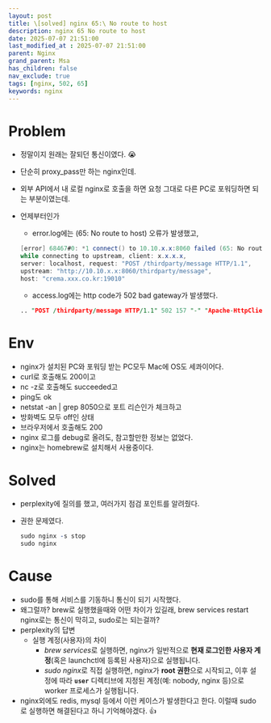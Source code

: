 ```yaml
---
layout: post
title: \[solved] nginx 65:\ No route to host
description: nginx 65 No route to host
date: 2025-07-07 21:51:00
last_modified_at : 2025-07-07 21:51:00
parent: Nginx
grand_parent: Msa
has_children: false
nav_exclude: true
tags: [nginx, 502, 65]
keywords: nginx
---
```


# Problem

- 정말이지 원래는 잘되던 통신이였다. 😭
- 단순히 proxy_pass만 하는 nginx인데.
- 외부 API에서 내 로컬 nginx로 호출을 하면 요청 그대로 다른 PC로 포워딩하면 되는 부분이였는데.
- 언제부터인가
    - error.log에는 (65: No route to host) 오류가 발생했고,
    
    ```java
    [error] 68467#0: *1 connect() to 10.10.x.x:8060 failed (65: No route to host) 
    while connecting to upstream, client: x.x.x.x, 
    server: localhost, request: "POST /thirdparty/message HTTP/1.1", 
    upstream: "http://10.10.x.x:8060/thirdparty/message", 
    host: "crema.xxx.co.kr:19010"
    ```
    
    - access.log에는 http code가 502 bad gateway가 발생했다.
    
    ```prolog
    .. "POST /thirdparty/message HTTP/1.1" 502 157 "-" "Apache-HttpClient/4.5.2 (Java/1.8.0_312)" "-"
    ```
    

# Env

- nginx가 설치된 PC와 포워딩 받는 PC모두 Mac에 OS도 세콰이어다.
- curl로 호출해도 200이고
- nc -z로 호출해도 succeeded고
- ping도 ok
- netstat -an | grep 8050으로 포트 리슨인가 체크하고
- 방화벽도 모두 off인 상태
- 브라우저에서 호출해도 200
- nginx 로그를 debug로 올려도, 참고할만한 정보는 없었다.
- nginx는 homebrew로 설치해서 사용중이다.

# Solved

- perplexity에 질의를 했고, 여러가지 점검 포인트를 알려줬다.
- 권한 문제였다.
    
    ```prolog
    sudo nginx -s stop
    sudo nginx
    ```
    

# Cause

- sudo를 통해 서비스를 기동하니 통신이 되기 시작했다.
- 왜그럴까? brew로 실행했을때와 어떤 차이가 있길래, brew services restart nginx로는 통신이 막히고, sudo로는 되는걸까?
- perplexity의 답변
    - 실행 계정(사용자)의 차이
        - *brew services*로 실행하면, nginx가 일반적으로 **현재 로그인한 사용자 계정**(혹은 launchctl에 등록된 사용자)으로 실행됩니다.
        - *sudo nginx*로 직접 실행하면, nginx가 **root 권한**으로 시작되고, 이후 설정에 따라 **`user`** 디렉티브에 지정된 계정(예: nobody, nginx 등)으로 worker 프로세스가 실행됩니다.
- nginx외에도 redis, mysql 등에서 이런 케이스가 발생한다고 한다. 이럴때 sudo로 실행하면 해결된다고 하니 기억해야겠다.  👍